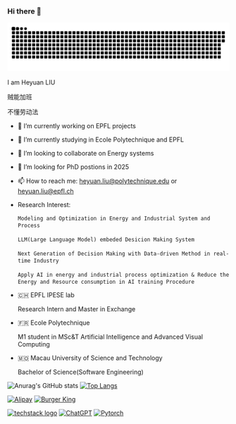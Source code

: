 ### Hi there 👋

![](https://raw.githubusercontent.com/CompetitiveLin/Snake-in-Contribution-Grid/output/github-contribution-grid-snake.svg)
<!--
**MiSFiT5/MiSFiT5** is a ✨ _special_ ✨ repository because its `README.md` (this file) appears on your GitHub profile.
-->
I am Heyuan LIU

贼能加班

不懂劳动法
- 🔭 I’m currently working on EPFL projects
- 🌱 I’m currently studying in Ecole Polytechnique and EPFL
- 👯 I’m looking to collaborate on Energy systems
- 🤔 I’m looking for PhD postions in 2025
- 📫 How to reach me: heyuan.liu@polytechnique.edu or heyuan.liu@epfl.ch

- Research Interest:
  
      Modeling and Optimization in Energy and Industrial System and Process

      LLM(Large Language Model) embeded Desicion Making System

      Next Generation of Decision Making with Data-driven Method in real-time Industry

      Apply AI in energy and industrial process optimization & Reduce the Energy and Resource consumption in AI training Procedure


- 🇨🇭 EPFL IPESE lab

  Research Intern and Master in Exchange

- 🇫🇷 Ecole Polytechnique

  M1 student in MSc&T Artificial Intelligence and Advanced Visual Computing

- 🇲🇴 Macau University of Science and Technology

  Bachelor of Science(Software Engineering)

![Anurag's GitHub stats](https://github-readme-stats.vercel.app/api?username=MiSFiT5&show_icons=true&theme=ambient_gradient)
[![Top Langs](https://github-readme-stats.vercel.app/api/top-langs/?username=MiSFiT5)](https://github.com/anuraghazra/github-readme-stats)

[![Alipay](https://img.shields.io/badge/alipay-00A1E9?style=for-the-badge&logo=alipay&logoColor=white)](https://www.alipay.com)
[![Burger King](https://img.shields.io/badge/Burger_King-FF0000?style=for-the-badge&logo=burger-king&logoColor=white)](https://www.bk.com)



[![techstack logo](https://readme-components.vercel.app/api?component=logo&logo=python)](https://github.com/harish-sethuraman/readme-components)
[![ChatGPT](https://img.shields.io/badge/ChatGPT-74aa9c?style=for-the-badge&logo=openai&logoColor=white)](https://www.chatgpt.com)
[![Pytorch](https://img.shields.io/badge/PyTorch-EE4C2C?style=for-the-badge&logo=pytorch&logoColor=white)](https://www.bk.com)

